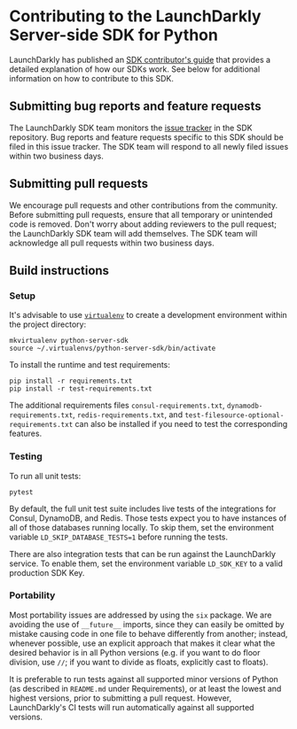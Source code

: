 # Contributing to the LaunchDarkly Server-side SDK for Python

LaunchDarkly has published an [SDK contributor's guide](https://docs.launchdarkly.com/docs/sdk-contributors-guide) that provides a detailed explanation of how our SDKs work. See below for additional information on how to contribute to this SDK.

## Submitting bug reports and feature requests
 
The LaunchDarkly SDK team monitors the [issue tracker](https://github.com/launchdarkly/python-server-sdk/issues) in the SDK repository. Bug reports and feature requests specific to this SDK should be filed in this issue tracker. The SDK team will respond to all newly filed issues within two business days.

## Submitting pull requests
 
We encourage pull requests and other contributions from the community. Before submitting pull requests, ensure that all temporary or unintended code is removed. Don't worry about adding reviewers to the pull request; the LaunchDarkly SDK team will add themselves. The SDK team will acknowledge all pull requests within two business days.

## Build instructions

### Setup

It's advisable to use [`virtualenv`](https://virtualenv.pypa.io/) to create a development environment within the project directory:

```
mkvirtualenv python-server-sdk
source ~/.virtualenvs/python-server-sdk/bin/activate
```

To install the runtime and test requirements:

```
pip install -r requirements.txt
pip install -r test-requirements.txt
```

The additional requirements files `consul-requirements.txt`, `dynamodb-requirements.txt`, `redis-requirements.txt`, and `test-filesource-optional-requirements.txt` can also be installed if you need to test the corresponding features.

### Testing

To run all unit tests:

```
pytest
```

By default, the full unit test suite includes live tests of the integrations for Consul, DynamoDB, and Redis. Those tests expect you to have instances of all of those databases running locally. To skip them, set the environment variable `LD_SKIP_DATABASE_TESTS=1` before running the tests.

There are also integration tests that can be run against the LaunchDarkly service. To enable them, set the environment variable `LD_SDK_KEY` to a valid production SDK Key.

### Portability

Most portability issues are addressed by using the `six` package. We are avoiding the use of `__future__` imports, since they can easily be omitted by mistake causing code in one file to behave differently from another; instead, whenever possible, use an explicit approach that makes it clear what the desired behavior is in all Python versions (e.g. if you want to do floor division, use `//`; if you want to divide as floats, explicitly cast to floats).

It is preferable to run tests against all supported minor versions of Python (as described in `README.md` under Requirements), or at least the lowest and highest versions, prior to submitting a pull request. However, LaunchDarkly's CI tests will run automatically against all supported versions.

